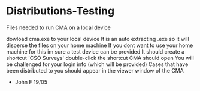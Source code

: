 # Distributions-Testing
Files needed to run CMA on a local device

dowload cma.exe to your local device
It is an auto extracting .exe so it will disperse the files on your home machine
If you dont want to use your home machine for this im sure a test device can be provided
It should create a shortcut 'CSO Surveys'
double-click the shortcut
CMA should open
You will be challenged for your login info (which will be provided)
Cases that have been distributed to you should appear in the viewer window of the CMA

- John F 19/05

